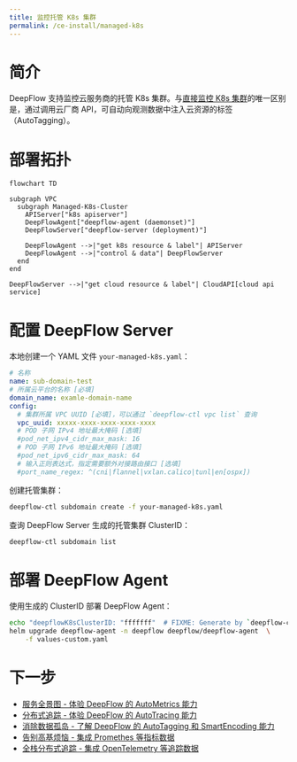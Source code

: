 ```yaml
---
title: 监控托管 K8s 集群
permalink: /ce-install/managed-k8s
---
```


# 简介

DeepFlow 支持监控云服务商的托管 K8s 集群。与[直接监控 K8s 集群](./single-k8s/)的唯一区别是，通过调用云厂商 API，可自动向观测数据中注入云资源的标签（AutoTagging）。

# 部署拓扑

```mermaid
flowchart TD

subgraph VPC
  subgraph Managed-K8s-Cluster
    APIServer["k8s apiserver"]
    DeepFlowAgent["deepflow-agent (daemonset)"]
    DeepFlowServer["deepflow-server (deployment)"]

    DeepFlowAgent -->|"get k8s resource & label"| APIServer
    DeepFlowAgent -->|"control & data"| DeepFlowServer
  end
end

DeepFlowServer -->|"get cloud resource & label"| CloudAPI[cloud api service]
```

# 配置 DeepFlow Server

本地创建一个 YAML 文件 `your-managed-k8s.yaml`：
```yaml
# 名称
name: sub-domain-test
# 所属云平台的名称 [必填]
domain_name: examle-domain-name
config:
  # 集群所属 VPC UUID [必填]，可以通过 `deepflow-ctl vpc list` 查询
  vpc_uuid: xxxxx-xxxx-xxxx-xxxx-xxxx
  # POD 子网 IPv4 地址最大掩码 [选填]
  #pod_net_ipv4_cidr_max_mask: 16
  # POD 子网 IPv6 地址最大掩码 [选填]
  #pod_net_ipv6_cidr_max_mask: 64
  # 输入正则表达式，指定需要额外对接路由接口 [选填]
  #port_name_regex: ^(cni|flannel|vxlan.calico|tunl|en[ospx])
```

创建托管集群：
```bash
deepflow-ctl subdomain create -f your-managed-k8s.yaml
```

查询 DeepFlow Server 生成的托管集群 ClusterID：
```bash
deepflow-ctl subdomain list
```

# 部署 DeepFlow Agent

使用生成的 ClusterID 部署 DeepFlow Agent：
```bash
echo "deepflowK8sClusterID: "fffffff"  # FIXME: Generate by `deepflow-ctl  subdomain list`" >> values-custom.yaml
helm upgrade deepflow-agent -n deepflow deepflow/deepflow-agent  \
    -f values-custom.yaml
```

# 下一步

- [服务全景图 - 体验 DeepFlow 的 AutoMetrics 能力](../features/universal-map/auto-metrics/)
- [分布式追踪 - 体验 DeepFlow 的 AutoTracing 能力](../features/distributed-tracing/auto-tracing/)
- [消除数据孤岛 - 了解 DeepFlow 的 AutoTagging 和 SmartEncoding 能力](../features/auto-tagging/elimilate-data-silos/)
- [告别高基烦恼 - 集成 Promethes 等指标数据](../integration/input/metrics/metrics-auto-tagging/)
- [全栈分布式追踪 - 集成 OpenTelemetry 等追踪数据](../integration/input/tracing/full-stack-distributed-tracing/)
